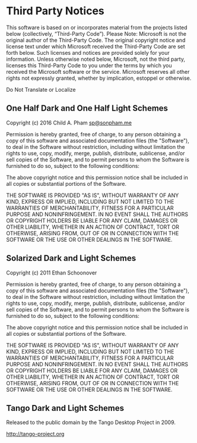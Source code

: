 Third Party Notices
===================
This software is based on or incorporates material from the projects listed below (collectively, “Third-Party Code”). Please Note: Microsoft is not the original author of the Third-Party Code. The original copyright notice and license text under which Microsoft received the Third-Party Code are set forth below. Such licenses and notices are provided solely for your information. Unless otherwise noted below, Microsoft, not the third party, licenses this Third-Party Code to you under the terms by which you received the Microsoft software or the service. Microsoft reserves all other rights not expressly granted, whether by implication, estoppel or otherwise.

Do Not Translate or Localize


One Half Dark and One Half Light Schemes
----------------------------------------

Copyright (c) 2016 Child A. Pham <sp@sonpham.me>

Permission is hereby granted, free of charge, to any person obtaining a copy
of this software and associated documentation files (the "Software"), to deal
in the Software without restriction, including without limitation the rights
to use, copy, modify, merge, publish, distribute, sublicense, and/or sell
copies of the Software, and to permit persons to whom the Software is
furnished to do so, subject to the following conditions:

The above copyright notice and this permission notice shall be included in all
copies or substantial portions of the Software.

THE SOFTWARE IS PROVIDED "AS IS", WITHOUT WARRANTY OF ANY KIND, EXPRESS OR
IMPLIED, INCLUDING BUT NOT LIMITED TO THE WARRANTIES OF MERCHANTABILITY,
FITNESS FOR A PARTICULAR PURPOSE AND NONINFRINGEMENT. IN NO EVENT SHALL THE
AUTHORS OR COPYRIGHT HOLDERS BE LIABLE FOR ANY CLAIM, DAMAGES OR OTHER
LIABILITY, WHETHER IN AN ACTION OF CONTRACT, TORT OR OTHERWISE, ARISING FROM,
OUT OF OR IN CONNECTION WITH THE SOFTWARE OR THE USE OR OTHER DEALINGS IN THE
SOFTWARE.

Solarized Dark and Light Schemes
--------------------------------
Copyright (c) 2011 Ethan Schoonover

Permission is hereby granted, free of charge, to any person obtaining a copy
of this software and associated documentation files (the "Software"), to deal
in the Software without restriction, including without limitation the rights
to use, copy, modify, merge, publish, distribute, sublicense, and/or sell
copies of the Software, and to permit persons to whom the Software is
furnished to do so, subject to the following conditions:

The above copyright notice and this permission notice shall be included in
all copies or substantial portions of the Software.

THE SOFTWARE IS PROVIDED "AS IS", WITHOUT WARRANTY OF ANY KIND, EXPRESS OR
IMPLIED, INCLUDING BUT NOT LIMITED TO THE WARRANTIES OF MERCHANTABILITY,
FITNESS FOR A PARTICULAR PURPOSE AND NONINFRINGEMENT. IN NO EVENT SHALL THE
AUTHORS OR COPYRIGHT HOLDERS BE LIABLE FOR ANY CLAIM, DAMAGES OR OTHER
LIABILITY, WHETHER IN AN ACTION OF CONTRACT, TORT OR OTHERWISE, ARISING FROM,
OUT OF OR IN CONNECTION WITH THE SOFTWARE OR THE USE OR OTHER DEALINGS IN
THE SOFTWARE.

Tango Dark and Light Schemes
----------------------------
Released to the public domain by the Tango Desktop Project in 2009.

http://tango-project.org
